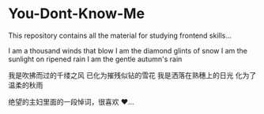 # You-Dont-Know-Me

This repository contains all the material for studying frontend skills...

I am a thousand winds that blow
I am the diamond glints of snow
I am the sunlight on ripened rain
I am the gentle autumn's rain

我是吹拂而过的千缕之风
已化为摧残似钻的雪花
我是洒落在熟穗上的日光
化为了温柔的秋雨

绝望的主妇里面的一段悼词，很喜欢 ❤️…
